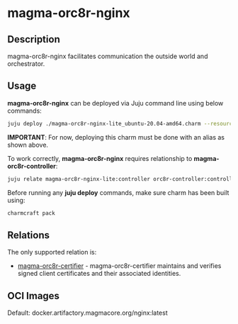 # magma-orc8r-nginx

## Description

magma-orc8r-nginx facilitates communication the outside world and orchestrator.

## Usage

**magma-orc8r-nginx** can be deployed via Juju command line using below commands:

```bash
juju deploy ./magma-orc8r-nginx-lite_ubuntu-20.04-amd64.charm --resource magma-orc8r-nginx-image=docker.io/library/orc8r_nginx:latest
```

**IMPORTANT**: For now, deploying this charm must be done with an alias as shown above.

To work correctly, **magma-orc8r-nginx** requires relationship to **magma-orc8r-controller**:

```bash
juju relate magma-orc8r-nginx-lite:controller orc8r-controller:controller
```

Before running any **juju deploy** commands, make sure charm has been built using:
```bash
charmcraft pack
```

## Relations

The only supported relation is:

- [magma-orc8r-certifier](https://github.com/canonical/charmed-magma/tree/main/orchestrator-bundle/orc8r-certifier-operator) - 
  magma-orc8r-certifier maintains and verifies signed client certificates and their associated
  identities.

## OCI Images

Default: docker.artifactory.magmacore.org/nginx:latest

